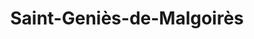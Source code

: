 ---
title: Saint-Geniès-de-Malgoirès
url: /saint-genies-de-malgoires/
latitude: 43.945
longitude: 4.217
---